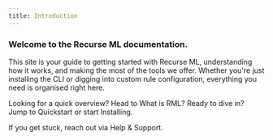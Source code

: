 ```yaml
---
title: Introduction
---
```


### Welcome to the Recurse ML documentation.

This site is your guide to getting started with Recurse ML, understanding how it works, and making the most of the tools we offer. Whether you're just installing the CLI or digging into custom rule configuration, everything you need is organised right here.

Looking for a quick overview? Head to What is RML?
Ready to dive in? Jump to Quickstart or start Installing.

If you get stuck, reach out via Help & Support.
